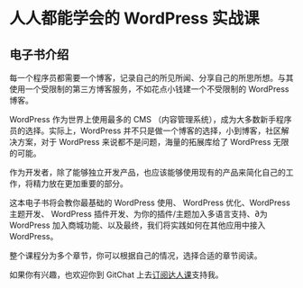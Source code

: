# 人人都能学会的 WordPress 实战课

## 电子书介绍

每一个程序员都需要一个博客，记录自己的所见所闻、分享自己的所思所想。与其使用一个受限制的第三方博客服务，不如花点小钱建一个不受限制的 WordPress 博客。

WordPress 作为世界上使用最多的 CMS （内容管理系统），成为大多数新手程序员的选择。实际上，WordPress 并不只是做一个博客的选择，小到博客，社区解决方案，对于 WordPress 来说都不是问题，海量的拓展库给了 WordPress 无限的可能。

作为开发者，除了能够独立开发产品，也应该能够使用现有的产品来简化自己的工作，将精力放在更加重要的部分。

这本电子书将会教你最基础的 WordPress 使用、 WordPress 优化、WordPress 主题开发、 WordPress 插件开发、为你的插件/主题加入多语言支持、∂为 WordPress 加入商城功能、以及最终，我们将实践如何在其他应用中接入 WordPress。

整个课程分为多个章节，你可以根据自己的情况，选择合适的章节阅读。


如果你有兴趣，也欢迎你到 GitChat 上去[订阅达人课](https://gitbook.cn/gitchat/column/5a16601f13c02f4a35c9f8ad)支持我。
